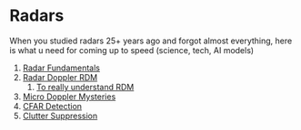 <!-- Copyright © 2025 Amlan Chatterjee. All rights reserved. -->

# Radars
When you studied radars 25+ years ago and forgot almost everything, here is what u need for coming up to speed (science, tech, AI models)
1. [Radar Fundamentals](https://github.com/amlanc/Radars/blob/main/radar_fundamentals_notebook.ipynb)
1. [Radar Doppler RDM](https://github.com/amlanc/Radars/blob/main/radar_doppler_rdm_notebook.ipynb)
    1. [To really understand RDM](https://github.com/amlanc/Radars/blob/main/rdm_cell_rewritten.md)
1. [Micro Doppler Mysteries](https://github.com/amlanc/Radars/blob/main/part3_micro_doppler.ipynb)
1. [CFAR Detection](https://github.com/amlanc/Radars/blob/main/part4_cfar_detection.ipynb)
2. [Clutter Suppression](https://github.com/amlanc/Radars/blob/main/part5_clutter_suppression.ipynb)
   

